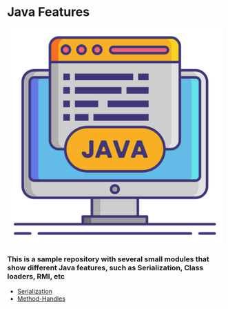 # Java Features

<img src="java.png" alt="Java logo" style="height: 500px; width:500px"/>

### This is a sample repository with several small modules that show different Java features, such as Serialization, Class loaders, RMI, etc
- [Serialization](https://github.com/baggio1103/java-features/blob/main/serialization/README.md)
- [Method-Handles](https://github.com/baggio1103/java-features/tree/main/method-handles)